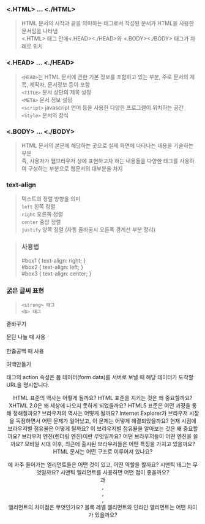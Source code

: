 ### <.HTML> ... <./HTML></br>
>HTML 문서의 시작과 끝을 의미하는 태그로서 작성된 문서가 HTML을 사용한 문서임을 나타냄</br>
><.HTML> 태그 안에<.HEAD><./HEAD>와 <.BODY><./BODY> 태그가 차례로 위치</br>

### <.HEAD> ... <./HEAD>
>```<HEAD>```는 HTML 문서에 관한 기본 정보를 포함하고 있는 부분, 주로 문서의 제목, 제작자, 문서정보 등이 포함</br>
>```<TITLE>``` 문서 상단의 제목 설정</br>
>```<META>``` 문서 정보 설정</br>
>```<script>``` javascript 언어 등을 사용한 다양한 프로그램이 위치하는 공간</br>
>```<Style>``` 문서의 장식</br>

### <.BODY> ... <./BODY>
>HTML 문서의 본문에 해당하는 곳으로 실제 화면에 나타나는 내용을 기술하는 부분</br>
>즉, 사용자가 웹브라우저 상에 표현하고자 하는 내용들을 다양한 태그를 사용하여 구성하는 부분으로 웹문서의 대부분을 차지

### text-align 
>텍스트의 정렬 방향을 의미</br>
>```left``` 왼쪽 정렬</br>
>```right``` 오른쪽 정렬</br>
>```center``` 중앙 정렬</br>
>```justify``` 양쪽 정렬 (자동 줄바꿈시 오른쪽 경계선 부분 정리)</br>

>  <h3>사용법</h3>
>#box1 { text-align: right; }</br>
>#box2 { text-align: left; }</br>
>#box3 { text-align: center; }</br>

### 굵은 글씨 표현
>```<strong> 태그```</br>
>```<b> 태그```

줄바꾸기
<p> </p> 문단 나눌 때 사용
<br> </br> 한줄공백 때 사용

여백만들기
&nbsp;


<form> 태그의 action 속성은 폼 데이터(form data)를 서버로 보낼 때 해당 데이터가 도착할 URL을 명시합니다.


<div style="text-align: center;">
  
<!DOCTYPE html>

  
HTML 표준의 역사는 어떻게 될까요?
HTML 표준을 지키는 것은 왜 중요할까요?
XHTML 2.0은 왜 세상에 나오지 못하게 되었을까요?
HTML5 표준은 어떤 과정을 통해 정해질까요?
브라우저의 역사는 어떻게 될까요?
Internet Explorer가 브라우저 시장을 독점하면서 어떤 문제가 일어났고, 이 문제는 어떻게 해결되었을까요?
현재 시점에 브라우저별 점유율은 어떻게 될까요? 이 브라우저별 점유율을 알아보는 것은 왜 중요할까요?
브라우저 엔진(렌더링 엔진)이란 무엇일까요? 어떤 브라우저들이 어떤 엔진을 쓸까요?
모바일 시대 이후, 최근에 출시된 브라우저들은 어떤 특징을 가지고 있을까요?
HTML 문서는 어떤 구조로 이루어져 있나요?
<head>에 자주 들어가는 엘리먼트들은 어떤 것이 있고, 어떤 역할을 할까요?
시맨틱 태그는 무엇일까요?
시맨틱 엘리먼트를 사용하면 어떤 점이 좋을까요?
<section>과 <div>, <header>, <footer>, <article> 엘리먼트의 차이점은 무엇인가요?
블록 레벨 엘리먼트와 인라인 엘리먼트는 어떤 차이가 있을까요?  

